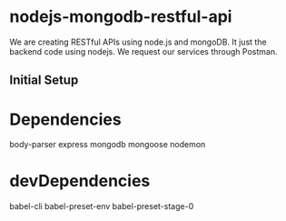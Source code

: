 # nodejs-mongodb-restful-api
We are creating RESTful APIs using node.js and mongoDB. It just the backend code using nodejs. We request our services through Postman.

## Initial Setup

# Dependencies
body-parser
express
mongodb
mongoose
nodemon

# devDependencies
babel-cli
babel-preset-env
babel-preset-stage-0